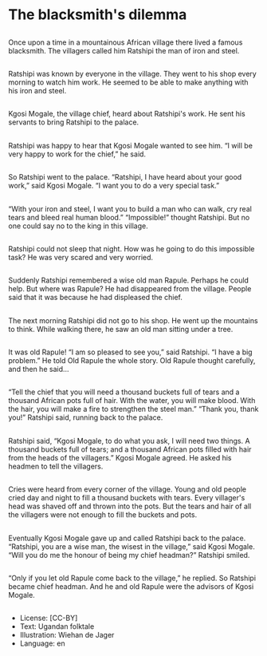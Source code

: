 # The blacksmith's dilemma

##
Once upon a time in a mountainous
African village there lived a famous
blacksmith.
The villagers called him Ratshipi the man of iron and steel.

##
Ratshipi was known by everyone in
the village.
They went to his shop every
morning to watch him work.
He seemed to be able to make
anything with his iron and steel.

##
Kgosi Mogale, the village chief,
heard about Ratshipi's work.
He sent his servants to bring
Ratshipi to the palace.

##
Ratshipi was happy to hear that
Kgosi Mogale wanted to see him.
“I will be very happy to work for the
chief,” he said.

##
So Ratshipi went to the palace.
“Ratshipi, I have heard about your
good work,” said Kgosi Mogale.
“I want you to do a very special
task.”

##
“With your iron and steel, I want
you to build a man who can walk,
cry real tears and bleed real human
blood.”
“Impossible!” thought Ratshipi. But
no one could say no to the king in
this village.

##
Ratshipi could not sleep that night.
How was he going to do this
impossible task?
He was very scared and very
worried.

##
Suddenly Ratshipi remembered a
wise old man Rapule. Perhaps he
could help.
But where was Rapule? He had
disappeared from the village.
People said that it was because he
had displeased the chief.

##
The next morning Ratshipi did not
go to his shop.
He went up the mountains to think.
While walking there, he saw an old
man sitting under a tree.

##
It was old Rapule!
“I am so pleased to see you,” said
Ratshipi.
“I have a big problem.”
He told Old Rapule the whole story.
Old Rapule thought carefully, and
then he said…

##
“Tell the chief that you will need a
thousand buckets full of tears and a
thousand African pots full of hair.
With the water, you will make
blood. With the hair, you will make
a fire to strengthen the steel man.”
“Thank you, thank you!” Ratshipi
said, running back to the palace.

##
Ratshipi said, “Kgosi Mogale, to do
what you ask, I will need two things.
A thousand buckets full of tears;
and a thousand African pots filled
with hair from the heads of the
villagers.”
Kgosi Mogale agreed. He asked his
headmen to tell the villagers.

##
Cries were heard from every corner
of the village. Young and old people
cried day and night to fill a
thousand buckets with tears.
Every villager's head was shaved
off and thrown into the pots.
But the tears and hair of all the
villagers were not enough to fill the
buckets and pots.

##
Eventually Kgosi Mogale gave up
and called Ratshipi back to the
palace.
“Ratshipi, you are a wise man, the
wisest in the village,” said Kgosi
Mogale. “Will you do me the honour
of being my chief headman?”
Ratshipi smiled.

##
“Only if you let old Rapule come
back to the village,” he replied.
So Ratshipi became chief headman.
And he and old Rapule were the
advisors of Kgosi Mogale.

##
* License: [CC-BY]
* Text: Ugandan folktale
* Illustration: Wiehan de Jager
* Language: en
